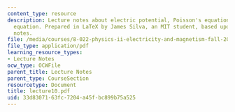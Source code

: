 ```yaml
---
content_type: resource
description: Lecture notes about electric potential, Poisson's equation, and Laplace's
  equation. Prepared in LaTeX by James Silva, an MIT student, based upon handwritten
  notes.
file: /media/courses/8-022-physics-ii-electricity-and-magnetism-fall-2006/33d8307163fc7204a45fbc899b75a525_lecture10.pdf
file_type: application/pdf
learning_resource_types:
- Lecture Notes
ocw_type: OCWFile
parent_title: Lecture Notes
parent_type: CourseSection
resourcetype: Document
title: lecture10.pdf
uid: 33d83071-63fc-7204-a45f-bc899b75a525
---
```


